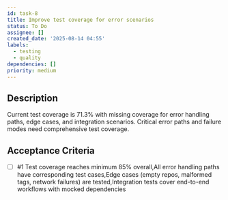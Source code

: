 ```yaml
---
id: task-8
title: Improve test coverage for error scenarios
status: To Do
assignee: []
created_date: '2025-08-14 04:55'
labels:
  - testing
  - quality
dependencies: []
priority: medium
---
```


## Description

Current test coverage is 71.3% with missing coverage for error handling paths, edge cases, and integration scenarios. Critical error paths and failure modes need comprehensive test coverage.

## Acceptance Criteria
<!-- AC:BEGIN -->
- [ ] #1 Test coverage reaches minimum 85% overall,All error handling paths have corresponding test cases,Edge cases (empty repos, malformed tags, network failures) are tested,Integration tests cover end-to-end workflows with mocked dependencies
<!-- AC:END -->
